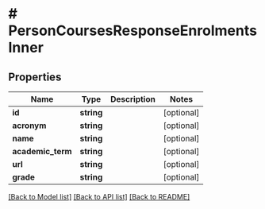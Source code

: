 # # PersonCoursesResponseEnrolmentsInner

## Properties

Name | Type | Description | Notes
------------ | ------------- | ------------- | -------------
**id** | **string** |  | [optional]
**acronym** | **string** |  | [optional]
**name** | **string** |  | [optional]
**academic_term** | **string** |  | [optional]
**url** | **string** |  | [optional]
**grade** | **string** |  | [optional]

[[Back to Model list]](../../README.md#models) [[Back to API list]](../../README.md#endpoints) [[Back to README]](../../README.md)
